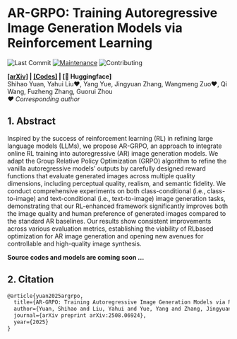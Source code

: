 # AR-GRPO: Training Autoregressive Image Generation Models via Reinforcement Learning

![Last Commit](https://img.shields.io/github/last-commit/Kwai-Klear/AR-GRPO)
[![Maintenance](https://img.shields.io/badge/Maintained%3F-yes-blue.svg)]((https://github.com/Kwai-Klear/AR-GRPO/graphs/commit-activity))
![Contributing](https://img.shields.io/badge/contributions-welcome-brightgreen.svg?style=flat)

**[[arXiv]](https://arxiv.org/pdf/2508.06924) | [[Codes]](https://github.com/Kwai-Klear/AR-GRPO) | [🤗 Huggingface]** <br> 
Shihao Yuan, Yahui Liu♥, Yang Yue, Jingyuan Zhang, Wangmeng Zuo♥, Qi Wang, Fuzheng Zhang, Guorui Zhou <br>
*♥ Corresponding author*

## 1. Abstract

Inspired by the success of reinforcement learning (RL) in refining large language models (LLMs), 
we propose AR-GRPO, an approach to integrate online RL training into autoregressive (AR)
image generation models. We adapt the Group Relative Policy Optimization (GRPO) algorithm
to refine the vanilla autoregressive models’ outputs by carefully designed reward functions that
evaluate generated images across multiple quality dimensions, including perceptual quality,
realism, and semantic fidelity. We conduct comprehensive experiments on both class-conditional
(i.e., class-to-image) and text-conditional (i.e., text-to-image) image generation tasks, demonstrating
that our RL-enhanced framework significantly improves both the image quality and human
preference of generated images compared to the standard AR baselines. Our results show
consistent improvements across various evaluation metrics, establishing the viability of 
RLbased optimization for AR image generation and opening new avenues for controllable and
high-quality image synthesis. 


**Source codes and models are coming soon ...**

## 2. Citation
```latex
@article{yuan2025argrpo,
  title={AR-GRPO: Training Autoregressive Image Generation Models via Reinforcement Learning},
  author={Yuan, Shihao and Liu, Yahui and Yue, Yang and Zhang, Jingyuan and Zuo, Wangmeng and Wang, Qi and Zhang, Fuzheng and Zhou, Guorui},
  journal={arXiv preprint arXiv:2508.06924},
  year={2025}
}
```
